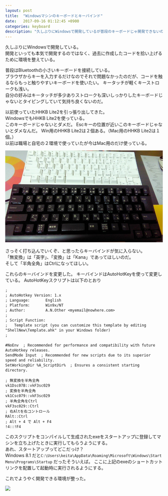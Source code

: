 ```yaml
---
layout: post
title:  "Windowsマシンのキーボードとキーバインド"
date:   2017-09-16 01:12:45 +0900
categories: keyboard
description: "久しぶりにWindowsで開発しているが普段のキーボードじゃ開発できないのでHHKB Lite2かつキーバインドを変更している。おかげで気持ちよく開発できるかも？"
---
```


久しぶりにWindowsで開発している。  
開発といっても本気で開発するのではなく、過去に作成したコードを拾い上げるために環境を整えている。

普段はBluetoothの小さいキーボードを接続している。  
ブラウザからキーを入力するだけなのでそれで問題なかったのだが、コードを触るならもっと触りやすいキーボードを使いたい。
キータッチが軽くキーストロークも浅い。  
自分の好みはキータッチが多少ありストロークも深いしっかりしたキーボードじゃないとタイピングしていて気持ち良くないのだ。

以前使っていたHHKB Lite2を引っ張り出してきた。  
WindowsでもHHKB Lite2を使っている。  
このキーボードじゃないとダメだ。
Escキーの位置が近いこのキーボードじゃないとダメなんだ。
Win用のHHKB Lite2は２個ある。（Mac用のHHKB Lite2は１個。）  
以前は職場と自宅の２環境で使っていたが今はMac用のだけ使っている。

![HHKB Lite2](/public/image/20170916/hhkb_lite2.jpg)  

さっそく打ち込んでいくぞ、と思ったらキーバインドが気に入らない。  
「無変換」は「英字」、「変換」は「Kana」であってほしいのだ。  
そして「半角全角」はCtrlになってほしい。  

これらのキーバインドを変更した。
キーバインドはAutoHotKeyを使って変更している。
AutoHotKeyスクリプトは以下のとおり

```
;
; AutoHotkey Version: 1.x
; Language:       English
; Platform:       Win9x/NT
; Author:         A.N.Other <myemail@nowhere.com>
;
; Script Function:
;	Template script (you can customize this template by editing "ShellNew\Template.ahk" in your Windows folder)
;

#NoEnv  ; Recommended for performance and compatibility with future AutoHotkey releases.
SendMode Input  ; Recommended for new scripts due to its superior speed and reliability.
SetWorkingDir %A_ScriptDir%  ; Ensures a consistent starting directory.

; 無変換を半角全角
vk1Dsc07B::vkF3sc029
; 変換を半角全角
vk1Csc079::vkF3sc029
; 半角全角をCtrl
vkF3sc029::Ctrl
; 右Altを右コントロール
RAlt::Ctrl
; Alt + 4 で Alt + F4
!4::!F4
```

このスクリプトをコンパイルして生成されたexeをスタートアップに登録してマシンを立ち上げたときに実行してもらうようにする。  
あれ、スタートアップってどこだっけ？  
Windows 8.1 だと`C:\Users\keita\AppData\Roaming\Microsoft\Windows\Start Menu\Programs\Startup` だったそういえば。
ここに上記のexeのショートカットリンクを配置して起動時に実行されるようにする。

これでようやく開発できる環境が整った。

<a target="_blank"  href="https://www.amazon.co.jp/gp/product/B00008B61F/ref=as_li_tl?ie=UTF8&camp=247&creative=1211&creativeASIN=B00008B61F&linkCode=as2&tag=pinekta02-22&linkId=4c682052f85c1df1937fc0c04f8114be"><img border="0" src="//ws-fe.amazon-adsystem.com/widgets/q?_encoding=UTF8&MarketPlace=JP&ASIN=B00008B61F&ServiceVersion=20070822&ID=AsinImage&WS=1&Format=_SL250_&tag=pinekta02-22" ></a><img src="//ir-jp.amazon-adsystem.com/e/ir?t=pinekta02-22&l=am2&o=9&a=B00008B61F" width="1" height="1" border="0" alt="" style="border:none !important; margin:0px !important;" />
